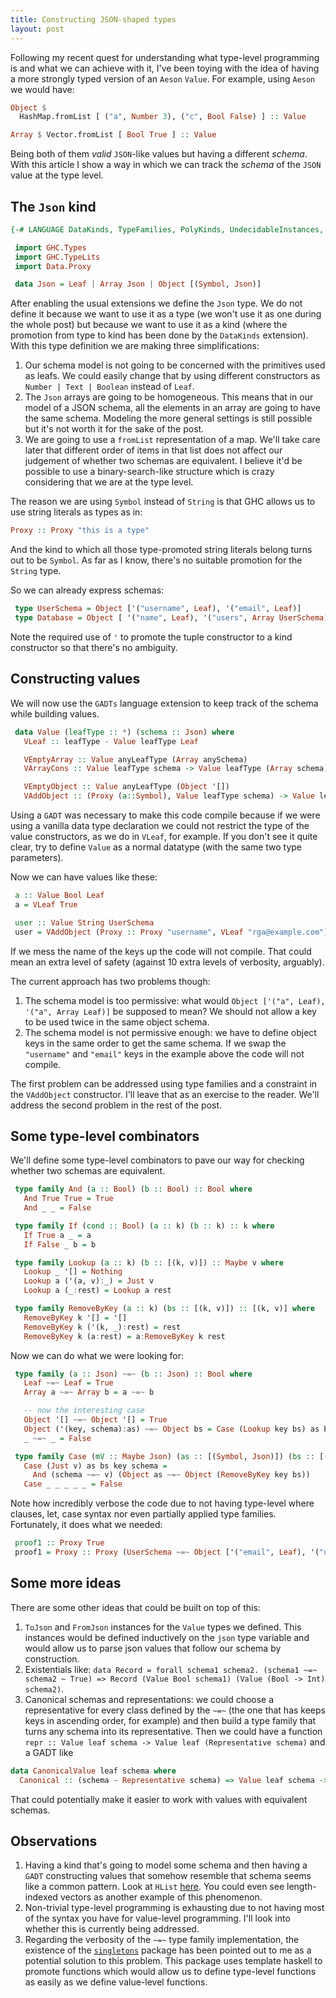 ```yaml
---
title: Constructing JSON-shaped types
layout: post
---
```


Following my recent
quest for understanding what type-level programming
is and what we
can achieve with it, I've been toying with the idea of having a more
strongly
typed version of an `Aeson` `Value`. For example, using `Aeson` we would
have:

```haskell
Object $
  HashMap.fromList [ ("a", Number 3), ("c", Bool False) ] :: Value

Array $ Vector.fromList [ Bool True ] :: Value
```

Being both of them _valid_ `JSON`-like values but having a different
_schema_. With this article I show a way in which we can track the
_schema_ of the `JSON` value at the type level.

The `Json` kind
-----------------

``` haskell
{-# LANGUAGE DataKinds, TypeFamilies, PolyKinds, UndecidableInstances, GADTs, TypeOperators #-}

 import GHC.Types
 import GHC.TypeLits
 import Data.Proxy

 data Json = Leaf | Array Json | Object [(Symbol, Json)]

```
After enabling the usual extensions we define the `Json` type. We do not define it because we want to use it as a type (we won't use it as one
during the whole post) but because we want to use it as a kind (where the promotion from type to kind has been done by the `DataKinds` extension). With this type definition we are making three simplifications:

1. Our schema model is not going to be concerned with the primitives
used as leafs. We could easily change that by using different
constructors as `Number | Text | Boolean` instead of `Leaf`.
2. The `Json` arrays are going to be homogeneous. This means that in our model of a JSON schema, all the elements in an array are going to have the same schema. Modeling the more general settings is still possible but it's not worth it for the sake of the post.
2. We are going to use a `fromList` representation of a map. We'll take care later that different order of items in that list does not affect our judgement of whether two schemas are equivalent. I believe it'd be possible to use a binary-search-like structure which is crazy considering that we are at the type level.

The reason we are using `Symbol` instead of `String` is that GHC allows
us to use string literals as types as in:
```haskell
Proxy :: Proxy "this is a type"
```
And the kind to which all those type-promoted string literals belong
turns out to be `Symbol`. As far as I know, there's no suitable
promotion for the `String` type.

So we can already express schemas:

``` haskell
 type UserSchema = Object ['("username", Leaf), '("email", Leaf)]
 type Database = Object [ '("name", Leaf), '("users", Array UserSchema) ]
```
Note the required use of `'` to promote the tuple constructor to a kind
constructor so that there's no ambiguity.

Constructing values
----------------------
We will now use the `GADTs` language extension to keep track of the
schema while building values.

``` haskell
 data Value (leafType :: *) (schema :: Json) where
   VLeaf :: leafType - Value leafType Leaf

   VEmptyArray :: Value anyLeafType (Array anySchema)
   VArrayCons :: Value leafType schema -> Value leafType (Array schema) -> Value leafType (Array schema)

   VEmptyObject :: Value anyLeafType (Object '[])
   VAddObject :: (Proxy (a::Symbol), Value leafType schema) -> Value leafType (Object otherKeys) -> Value leafType (Object ('(a, schema):otherKeys))
```


Using a `GADT` was necessary to make this code compile because if we were using
a vanilla data type declaration we could not restrict the type of the value constructors,
as we do in `VLeaf`, for example. If you don't see it quite clear, try to define
`Value` as a normal datatype (with the same two type parameters).

Now we can have values like these:

``` haskell
 a :: Value Bool Leaf
 a = VLeaf True

 user :: Value String UserSchema
 user = VAddObject (Proxy :: Proxy "username", VLeaf "rga@example.com") $ VAddObject (Proxy :: Proxy "email", VLeaf "braulio") VEmptyObject
```

If we mess the name of the keys up the code will not compile. That
could mean an extra level of safety (against 10 extra levels of verbosity, arguably).

The current approach has two problems though:
1. The schema model is too permissive: what would `Object ['("a", Leaf), '("a", Array Leaf)]` be supposed to mean?
We should not allow a key to be used twice in the same object schema.
2. The schema model is not permissive enough: we have to define object keys in the same order to get
the same schema. If we swap the `"username"` and `"email"` keys in the example above the code will not compile.

The first problem can be addressed using type families and a constraint in the `VAddObject`
constructor. I'll leave that as an exercise to the reader. We'll address the
second problem in the rest of the post.

Some type-level combinators
------------------------------
We'll define some type-level combinators to pave our way for checking
whether two schemas are equivalent.

``` haskell
 type family And (a :: Bool) (b :: Bool) :: Bool where
   And True True = True
   And _ _ = False

 type family If (cond :: Bool) (a :: k) (b :: k) :: k where
   If True a _ = a
   If False _ b = b

 type family Lookup (a :: k) (b :: [(k, v)]) :: Maybe v where
   Lookup _ '[] = Nothing
   Lookup a ('(a, v):_) = Just v
   Lookup a (_:rest) = Lookup a rest

 type family RemoveByKey (a :: k) (bs :: [(k, v)]) :: [(k, v)] where
   RemoveByKey k '[] = '[]
   RemoveByKey k ('(k, _):rest) = rest
   RemoveByKey k (a:rest) = a:RemoveByKey k rest
```


Now we can do what we were looking for:

``` haskell
 type family (a :: Json) ~=~ (b :: Json) :: Bool where
   Leaf ~=~ Leaf = True
   Array a ~=~ Array b = a ~=~ b

   -- now the interesting case
   Object '[] ~=~ Object '[] = True
   Object ('(key, schema):as) ~=~ Object bs = Case (Lookup key bs) as bs key schema
   _ ~=~ _ = False

 type family Case (mV :: Maybe Json) (as :: [(Symbol, Json)]) (bs :: [(Symbol, Json)]) (key :: Symbol) (schema :: Json) :: Bool where
   Case (Just v) as bs key schema =
     And (schema ~=~ v) (Object as ~=~ Object (RemoveByKey key bs))
   Case _ _ _ _ _ = False
```

Note how incredibly verbose the code due to not having type-level where
clauses, let, case syntax nor even partially applied type families. Fortunately, it does what we needed:

``` haskell
 proof1 :: Proxy True
 proof1 = Proxy :: Proxy (UserSchema ~=~ Object ['("email", Leaf), '("username", Leaf)]) -- compiles
```
Some more ideas
-------------
There are some other ideas that could be built on top of this:
1. `ToJson` and `FromJson` instances for the `Value` types we defined. This instances
  would be defined inductively on the `json` type variable and would allow us to parse
  json values that follow our schema by construction.
2. Existentials like: `data Record = forall schema1 schema2. (schema1 ~=~ schema2 ~ True) => Record (Value Bool schema1) (Value (Bool -> Int) schema2)`.
3. Canonical schemas and representations: we could choose a representative for every class
  defined by the `~=~` (the one that has keeps keys in ascending order, for example) and then
  build a type family that turns any schema into its representative. Then we could have a function
  `repr :: Value leaf schema -> Value leaf (Representative schema)` and a GADT like
```haskell
data CanonicalValue leaf schema where
  Canonical :: (schema ~ Representative schema) => Value leaf schema -> CanonicalValue leaf schema
```
  That could potentially make it easier to work with values with equivalent schemas.

Observations
--------------

1. Having a kind that's going to model some schema and then having a `GADT` constructing
 values that somehow resemble that schema seems like a common pattern. Look at `HList` [here](https://downloads.haskell.org/~ghc/7.8.4/docs/html/users_guide/promotion.html). You could even see length-indexed vectors as another example of this phenomenon.
2. Non-trivial type-level programming is exhausting due to not having most of the syntax you have for value-level programming. I'll look
  into whether this is currently being addressed.
3. Regarding the verbosity of the `~=~` type family implementation, the existence of the
  [`singletons`](https://hackage.haskell.org/package/singletons) package has been pointed
  out to me as a potential solution to this problem. This package uses template haskell to promote functions which would allow
  us to define type-level functions as easily as we define value-level functions.
